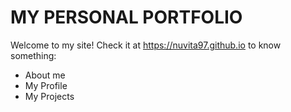 # MY PERSONAL PORTFOLIO

Welcome to my site! Check it at https://nuvita97.github.io to know something:
 
- About me
- My Profile
- My Projects
